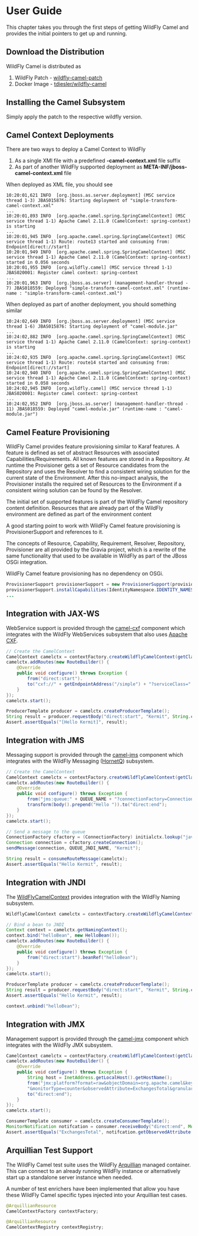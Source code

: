 # User Guide

This chapter takes you through the first steps of getting WildFly Camel and provides the initial pointers to get up and running.

## Download the Distribution

WildFly Camel is distributed as

1. WildFly Patch - [wildfly-camel-patch](https://repository.jboss.org/nexus/content/groups/public-jboss/org/wildfly/camel/wildfly-camel-patch/)
2. Docker Image - [tdiesler/wildfly-camel](https://registry.hub.docker.com/u/tdiesler/wildfly-camel/)


## Installing the Camel Subsystem

Simply apply the patch to the respective wildfly version.


## Camel Context Deployments

There are two ways to deploy a Camel Context to WildFly

1. As a single XMl file with a predefined **-camel-context.xml** file suffix
2. As part of another WildFly supported deployment as **META-INF/jboss-camel-context.xml** file

When deployed as XML file, you should see

```
10:20:01,621 INFO  [org.jboss.as.server.deployment] (MSC service thread 1-3) JBAS015876: Starting deployment of "simple-transform-camel-context.xml"
...
10:20:01,893 INFO  [org.apache.camel.spring.SpringCamelContext] (MSC service thread 1-1) Apache Camel 2.11.0 (CamelContext: spring-context) is starting
...
10:20:01,945 INFO  [org.apache.camel.spring.SpringCamelContext] (MSC service thread 1-1) Route: route13 started and consuming from: Endpoint[direct://start]
10:20:01,949 INFO  [org.apache.camel.spring.SpringCamelContext] (MSC service thread 1-1) Apache Camel 2.11.0 (CamelContext: spring-context) started in 0.056 seconds
10:20:01,955 INFO  [org.wildfly.camel] (MSC service thread 1-1) JBAS020001: Register camel context: spring-context
...
10:20:01,963 INFO  [org.jboss.as.server] (management-handler-thread - 7) JBAS018559: Deployed "simple-transform-camel-context.xml" (runtime-name : "simple-transform-camel-context.xml")
```

When deployed as part of another deployment, you should something similar

```
10:24:02,649 INFO  [org.jboss.as.server.deployment] (MSC service thread 1-6) JBAS015876: Starting deployment of "camel-module.jar"
...
10:24:02,882 INFO  [org.apache.camel.spring.SpringCamelContext] (MSC service thread 1-1) Apache Camel 2.11.0 (CamelContext: spring-context) is starting
...
10:24:02,935 INFO  [org.apache.camel.spring.SpringCamelContext] (MSC service thread 1-1) Route: route14 started and consuming from: Endpoint[direct://start]
10:24:02,940 INFO  [org.apache.camel.spring.SpringCamelContext] (MSC service thread 1-1) Apache Camel 2.11.0 (CamelContext: spring-context) started in 0.058 seconds
10:24:02,945 INFO  [org.wildfly.camel] (MSC service thread 1-1) JBAS020001: Register camel context: spring-context
...
10:24:02,952 INFO  [org.jboss.as.server] (management-handler-thread - 11) JBAS018559: Deployed "camel-module.jar" (runtime-name : "camel-module.jar")
```

## Camel Feature Provisioning

WildFly Camel provides feature provisioning similar to Karaf features. A feature is defined as set of abstract Resources with associated Capabilities/Requirements. All known features are stored in a Repository. At runtime the Provisioner gets a set of Resource candidates from the Repository and uses the Resolver to find a consistent wiring solution for the current state of the Environment. After this no-impact analysis, the Provisioner installs the required set of Resources to the Environment if a consistent wiring solution can be found by the Resolver.

The initial set of supported features is part of the WildFly Camel repository content definition. Resources that are already part of the WildFly environment are defined as part of the environment content

A good starting point to work with WildFly Camel feature provisioning is ProvisionerSupport and references to it.

The concepts of Resource, Capability, Requirement, Resolver, Repository, Provisioner are all provided by the Gravia project, which is a rewrite of the same functionality that used to be available in WildFly as part of the JBoss OSGi integration.

WildFly Camel feature provisioning has no dependency on OSGi.

```java
ProvisionerSupport provisionerSupport = new ProvisionerSupport(provisioner);
provisionerSupport.installCapabilities(IdentityNamespace.IDENTITY_NAMESPACE, "camel.cxf.feature");
...
```

## Integration with JAX-WS

WebService support is provided through the [camel-cxf](http://camel.apache.org/cxf.html) component which integrates with the WildFly WebServices subsystem that also uses [Apache CXF](http://cxf.apache.org/).

```java
// Create the CamelContext
CamelContext camelctx = contextFactory.createWildflyCamelContext(getClass().getClassLoader());
camelctx.addRoutes(new RouteBuilder() {
    @Override
    public void configure() throws Exception {
        from("direct:start").
        to("cxf://" + getEndpointAddress("/simple") + "?serviceClass=" + Endpoint.class.getName());
    }
});
camelctx.start();

ProducerTemplate producer = camelctx.createProducerTemplate();
String result = producer.requestBody("direct:start", "Kermit", String.class);
Assert.assertEquals("[Hello Kermit]", result);
```

## Integration with JMS

Messaging support is provided through the [camel-jms](http://camel.apache.org/jms.html) component which integrates with the WildFly Messaging ([HornetQ](http://www.jboss.org/hornetq)) subsystem.

```java
// Create the CamelContext
CamelContext camelctx = contextFactory.createWildflyCamelContext(getClass().getClassLoader());
camelctx.addRoutes(new RouteBuilder() {
    @Override
    public void configure() throws Exception {
        from("jms:queue:" + QUEUE_NAME + "?connectionFactory=ConnectionFactory").
        transform(body().prepend("Hello ")).to("direct:end");
    }
});
camelctx.start();

// Send a message to the queue
ConnectionFactory cfactory = (ConnectionFactory) initialctx.lookup("java:/ConnectionFactory");
Connection connection = cfactory.createConnection();
sendMessage(connection, QUEUE_JNDI_NAME, "Kermit");

String result = consumeRouteMessage(camelctx);
Assert.assertEquals("Hello Kermit", result);
```

## Integration with JNDI

The [WildFlyCamelContext](https://github.com/tdiesler/wildfly-camel/blob/master/subsystem/src/main/java/org/wildfly/camel/WildflyCamelContext.java) provides integration with the WildFly Naming subsystem.

```java
WildflyCamelContext camelctx = contextFactory.createWildflyCamelContext(getClass().getClassLoader());

// Bind a bean to JNDI
Context context = camelctx.getNamingContext();
context.bind("helloBean", new HelloBean());
camelctx.addRoutes(new RouteBuilder() {
    @Override
    public void configure() throws Exception {
        from("direct:start").beanRef("helloBean");
    }
});
camelctx.start();

ProducerTemplate producer = camelctx.createProducerTemplate();
String result = producer.requestBody("direct:start", "Kermit", String.class);
Assert.assertEquals("Hello Kermit", result);

context.unbind("helloBean");
```

## Integration with JMX

Management support is provided through the [camel-jmx](http://camel.apache.org/jmx.html) component which integrates with the WildFly JMX subsystem.

```java
CamelContext camelctx = contextFactory.createWildflyCamelContext(getClass().getClassLoader());
camelctx.addRoutes(new RouteBuilder() {
    @Override
    public void configure() throws Exception {
        String host = InetAddress.getLocalHost().getHostName();
        from("jmx:platform?format=raw&objectDomain=org.apache.camel&key.context=" + host + "/system-context-1&key.type=routes&key.name=\"route1\"" +
        "&monitorType=counter&observedAttribute=ExchangesTotal&granularityPeriod=500").
        to("direct:end");
    }
});
camelctx.start();

ConsumerTemplate consumer = camelctx.createConsumerTemplate();
MonitorNotification notifcation = consumer.receiveBody("direct:end", MonitorNotification.class);
Assert.assertEquals("ExchangesTotal", notifcation.getObservedAttribute());
```

## Arquillian Test Support

The WildFly Camel test suite uses the WildFly [Arquillian](http://arquillian.org/) managed container. This can connect to an already running WildFly instance or alternatively start up a standalone server instance when needed.

A number of test enrichers have been implemented that allow you have these WildFly Camel specific types injected into your Arquillian test cases.

```java
@ArquillianResource
CamelContextFactory contextFactory;

@ArquillianResource
CamelContextRegistry contextRegistry;
```
